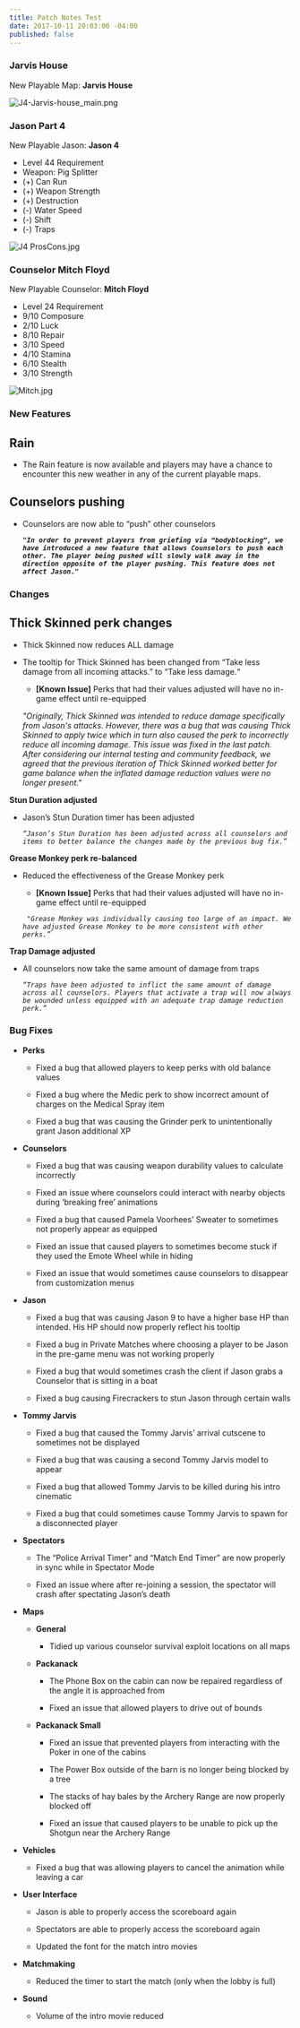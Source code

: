 ```yaml
---
title: Patch Notes Test
date: 2017-10-11 20:03:00 -04:00
published: false
---
```


### Jarvis House

New Playable Map: **Jarvis House**


![J4-Jarvis-house_main.png](/uploads/J4-Jarvis-house_main.png)

### Jason Part 4

New Playable Jason: **Jason 4**

* Level 44 Requirement
* Weapon: Pig Splitter
* \(\+) Can Run
* \(\+) Weapon Strength
* \(\+) Destruction
* \(-) Water Speed
* \(-) Shift
* \(-) Traps


![J4 ProsCons.jpg](/uploads/J4%20ProsCons.jpg)

### Counselor Mitch Floyd

New Playable Counselor: **Mitch Floyd**

* Level 24 Requirement
* 9/10 Composure
* 2/10 Luck
* 8/10 Repair
* 3/10 Speed
* 4/10 Stamina
* 6/10 Stealth
* 3/10 Strength


![Mitch.jpg](/uploads/Mitch.jpg)

### New Features

## Rain


* The Rain feature is now available and players may have a chance to encounter this new weather in any of the current playable maps.

## Counselors pushing

* Counselors are now able to “push” other counselors

    ***`"In order to prevent players from griefing via “bodyblocking”, we have introduced a new feature that allows Counselors to push each other. The player being pushed will slowly walk away in the direction opposite of the player pushing. This feature does not affect Jason."`***

### Changes

## Thick Skinned perk changes

* Thick Skinned now reduces ALL damage

* The tooltip for Thick Skinned has been changed from “Take less damage from all incoming attacks.” to “Take less damage.“
    * **\[Known Issue\]** Perks that had their values adjusted will have no in-game effect until re-equipped

    *"Originally, Thick Skinned was intended to reduce damage specifically from Jason's attacks. However, there was a bug that was causing Thick Skinned to apply twice which in turn also caused the perk to incorrectly reduce all incoming damage. This issue was fixed in the last patch. After considering our internal testing and community feedback, we agreed that the previous iteration of Thick Skinned worked better for game balance when the inflated damage reduction values were no longer present."*

**Stun Duration adjusted**

* Jason’s Stun Duration timer has been adjusted

    *`“Jason’s Stun Duration has been adjusted across all counselors and items to better balance the changes made by the previous bug fix.”`*

**Grease Monkey perk re-balanced**

* Reduced the effectiveness of the Grease Monkey perk
    * **\[Known Issue\]** Perks that had their values adjusted will have no in-game effect until re-equipped

    *` "Grease Monkey was individually causing too large of an impact. We have adjusted Grease Monkey to be more consistent with other perks.”`* 


**Trap Damage adjusted**

* All counselors now take the same amount of damage from traps

    *`“Traps have been adjusted to inflict the same amount of damage across all counselors. Players that activate a trap will now always be wounded unless equipped with an adequate trap damage reduction perk.”`*

### Bug Fixes

* **Perks**

  * Fixed a bug that allowed players to keep perks with old balance values

  * Fixed a bug where the Medic perk to show incorrect amount of charges on the Medical Spray item

  * Fixed a bug that was causing the Grinder perk to unintentionally grant Jason additional XP


* **Counselors**

  * Fixed a bug that was causing weapon durability values to calculate incorrectly

  * Fixed an issue where counselors could interact with nearby objects during ‘breaking free’ animations

  * Fixed a bug that caused Pamela Voorhees’ Sweater to sometimes not properly appear as equipped

  * Fixed an issue that caused players to sometimes become stuck if they used the Emote Wheel while in hiding

  * Fixed an issue that would sometimes cause counselors to disappear from customization menus

* **Jason**

  * Fixed a bug that was causing Jason 9 to have a higher base HP than intended. His HP should now properly reflect his tooltip

  * Fixed a bug in Private Matches where choosing a player to be Jason in the pre-game menu was not working properly

  * Fixed a bug that would sometimes crash the client if Jason grabs a Counselor that is sitting in a boat

  * Fixed a bug causing Firecrackers to stun Jason through certain walls

* **Tommy Jarvis**

  * Fixed a bug that caused the Tommy Jarvis’ arrival cutscene to sometimes not be displayed

  * Fixed a bug that was causing a second Tommy Jarvis model to appear

  * Fixed a bug that allowed Tommy Jarvis to be killed during his intro cinematic

  * Fixed a bug that could sometimes cause Tommy Jarvis to spawn for a disconnected player

* **Spectators**

  * The “Police Arrival Timer” and “Match End Timer” are now properly in sync while in Spectator Mode

  * Fixed an issue where after re-joining a session, the spectator will crash after spectating Jason’s death

* **Maps**

  * **General**

    * Tidied up various counselor survival exploit locations on all maps

  * **Packanack**

    * The Phone Box on the cabin can now be repaired regardless of the angle it is approached from

    * Fixed an issue that allowed players to drive out of bounds

  * **Packanack Small**

    * Fixed an issue that prevented players from interacting with the Poker in one of the cabins

    * The Power Box outside of the barn is no longer being blocked by a tree

    * The stacks of hay bales by the Archery Range are now properly blocked off

    * Fixed an issue that caused players to be unable to pick up the Shotgun near the Archery Range

* **Vehicles**

  * Fixed a bug that was allowing players to cancel the animation while leaving a car

* **User Interface**

  * Jason is able to properly access the scoreboard again

  * Spectators are able to properly access the scoreboard again

  * Updated the font for the match intro movies

* **Matchmaking**

  * Reduced the timer to start the match (only when the lobby is full)

* **Sound**

  * Volume of the intro movie reduced